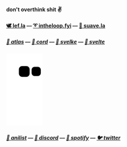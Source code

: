 #### don't overthink shit ✌️

#### [🕊️ lef.la](https://lef.la) –– [➰ intheloop.fyi](https://intheloop.fyi) –– [🌊 suave.la](https://suave.la)

##### [🍃 atlas](https://github.com/lefrst/olleatlas) –– [👾 cord](https://github.com/lefrst/ollecord) –– [🌸 svelke](https://github.com/ollefrolefrstst/ollesvelke) –– [🍊 svelte](https://github.com/lefrst/ollesvelte) 

<!-- #### ᴡᴏʀᴋs: [🌊 Suave Seals](https://suaveseals.com/)
#### ᴍɪɴɪs: [🛎️ Coinsink](https://www.coinsink.cc) [🎉 Katuk Manang](https://katukmanang.vercel.app/) [🍵 NFTea](https://nftea-bot.vercel.app) [📔 Ollecss](https://ollecss.vercel.app) [🐣 Ollegen](https://ollegen.vercel.app/)
#### ᴏᴘᴇɴ-sᴏᴜʀᴄᴇ: [🍃 Olleatlas](https://github.com/lefrst/olleatlas) [👾 Ollecord](https://github.com/lefrst/ollecord) [🌸 Ollesvelke](https://github.com/lefrst/ollesvelke) [🍊 Ollesvelte](https://github.com/lefrst/ollesvelte) -->

![Snake animation](https://github.com/ollefrost/ollefrost/blob/output/github-contribution-grid-snake.svg)

##### [🎴 anilist](https://anilist.co/user/lefrost) –– [👋 discord](https://discords.com/bio/p/lefrost) –– [🎵 spotify](https://open.spotify.com/user/gf4tasps3qmm1igne6th9wyj2) –– [🐦 twitter](https://discords.com/bio/p/lefrst)

<!-- ##### imon –– [Anilist](https://anilist.co/user/lefrost) • [Behance](https://www.behance.net/ollefrost) • [Chess.com](https://www.chess.com/member/lefroste) • [Discord](https://discords.com/bio/p/lefrost) • [Dribbble](https://dribbble.com/lefrost) • [GeoGuessr](https://www.geoguessr.com/user/5aa0a68b98cc2c9754e58ee2) • [MyAnimeList](https://myanimelist.net/profile/ollefrost) • [ProductHunt](https://www.producthunt.com/@lefrost) • [Reddit](https://www.reddit.com/user/ollefrost) • [Spotify](https://open.spotify.com/user/gf4tasps3qmm1igne6th9wyj2) • [StackOverflow](https://stackoverflow.com/users/8919391/lefrost) • [Twitter](https://twitter.com/lefrst) • [Xiangqi.com](https://play.xiangqi.com/@lefrost) –– jan 22
 -->
